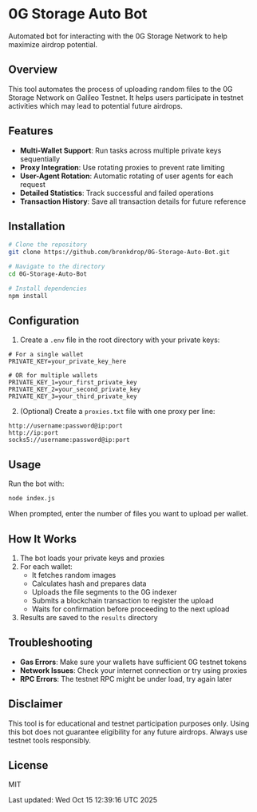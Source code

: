 # 0G Storage Auto Bot

Automated bot for interacting with the 0G Storage Network to help maximize airdrop potential.

## Overview

This tool automates the process of uploading random files to the 0G Storage Network on Galileo Testnet. It helps users participate in testnet activities which may lead to potential future airdrops.

## Features

- **Multi-Wallet Support**: Run tasks across multiple private keys sequentially
- **Proxy Integration**: Use rotating proxies to prevent rate limiting
- **User-Agent Rotation**: Automatic rotating of user agents for each request
- **Detailed Statistics**: Track successful and failed operations
- **Transaction History**: Save all transaction details for future reference

## Installation

```bash
# Clone the repository
git clone https://github.com/bronkdrop/0G-Storage-Auto-Bot.git

# Navigate to the directory
cd 0G-Storage-Auto-Bot

# Install dependencies
npm install
```

## Configuration

1. Create a `.env` file in the root directory with your private keys:

```
# For a single wallet
PRIVATE_KEY=your_private_key_here

# OR for multiple wallets
PRIVATE_KEY_1=your_first_private_key
PRIVATE_KEY_2=your_second_private_key
PRIVATE_KEY_3=your_third_private_key
```

2. (Optional) Create a `proxies.txt` file with one proxy per line:

```
http://username:password@ip:port
http://ip:port
socks5://username:password@ip:port
```

## Usage

Run the bot with:

```bash
node index.js
```

When prompted, enter the number of files you want to upload per wallet.

## How It Works

1. The bot loads your private keys and proxies
2. For each wallet:
   - It fetches random images
   - Calculates hash and prepares data
   - Uploads the file segments to the 0G indexer
   - Submits a blockchain transaction to register the upload
   - Waits for confirmation before proceeding to the next upload
3. Results are saved to the `results` directory

## Troubleshooting

- **Gas Errors**: Make sure your wallets have sufficient 0G testnet tokens
- **Network Issues**: Check your internet connection or try using proxies
- **RPC Errors**: The testnet RPC might be under load, try again later

## Disclaimer

This tool is for educational and testnet participation purposes only. Using this bot does not guarantee eligibility for any future airdrops. Always use testnet tools responsibly.

## License

MIT

Last updated: Wed Oct 15 12:39:16 UTC 2025

